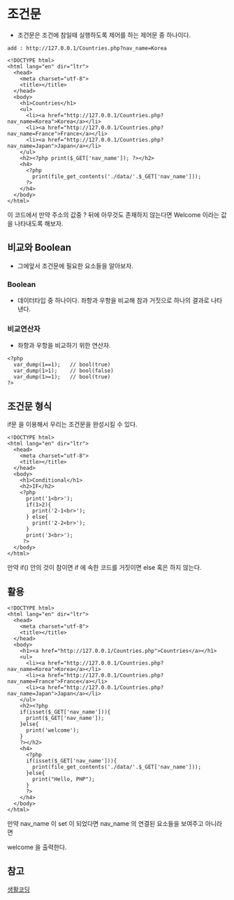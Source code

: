 # 조건문

- 조건문은 조건에 참일때 실행하도록 제어를 하는 제어문 중 하나이다. 

```
add : http://127.0.0.1/Countries.php?nav_name=Korea

<!DOCTYPE html>
<html lang="en" dir="ltr">
  <head>
    <meta charset="utf-8">
    <title></title>
  </head>
  <body>
    <h1>Countries</h1>
    <ul>
      <li><a href="http://127.0.0.1/Countries.php?nav_name=Korea">Korea</a></li>
      <li><a href="http://127.0.0.1/Countries.php?nav_name=France">France</a></li>
      <li><a href="http://127.0.0.1/Countries.php?nav_name=Japan">Japan</a></li>
    </ul>
    <h2><?php print($_GET['nav_name']); ?></h2>
    <h4>
      <?php
        print(file_get_contents('./data/'.$_GET['nav_name']));
      ?>
    </h4>
  </body>
</html>

```

이 코드에서 만약 주소의 값중 ? 뒤에 아무것도 존재하지 않는다면 Welcome 이라는 값을 나타내도록 해보자.

## 비교와 Boolean

- 그에앞서 조건문에 필요한 요소들을 알아보자.

### Boolean 

- 데이터타입 중 하나이다. 좌항과 우항을 비교해 참과 거짓으로 하나의 결과로 나타낸다.

### 비교연산자

- 좌항과 우항을 비교하기 위한 연산자.
```
<?php
  var_dump(1==1);   // bool(true)
  var_dump(1>1);    // bool(false)
  var_dump(1>=1);   // bool(true)
?>
```

## 조건문 형식

if문 을 이용해서 우리는 조건문을 완성시킬 수 있다.

```
<!DOCTYPE html>
<html lang="en" dir="ltr">
  <head>
    <meta charset="utf-8">
    <title></title>
  </head>
  <body>
    <h1>Conditional</h1>
    <h2>IF</h2>
    <?php
      print('1<br>');
      if(1>2){
        print('2-1<br>');
      } else{
        print('2-2<br>');
      }
      print('3<br>');
     ?>
  </body>
</html>
```

만약 if() 안의 것이 참이면 if 에 속한 코드를 거짓이면 else 혹은 하지 않는다. 

## 활용
```
<!DOCTYPE html>
<html lang="en" dir="ltr">
  <head>
    <meta charset="utf-8">
    <title></title>
  </head>
  <body>
    <h1><a href="http://127.0.0.1/Countries.php">Countries</a></h1>
    <ul>
      <li><a href="http://127.0.0.1/Countries.php?nav_name=Korea">Korea</a></li>
      <li><a href="http://127.0.0.1/Countries.php?nav_name=France">France</a></li>
      <li><a href="http://127.0.0.1/Countries.php?nav_name=Japan">Japan</a></li>
    </ul>
    <h2><?php
    if(isset($_GET['nav_name'])){
      print($_GET['nav_name']);
    }else{
      print('welcome');
    }
    ?></h2>
    <h4>
      <?php
      if(isset($_GET['nav_name'])){
        print(file_get_contents('./data/'.$_GET['nav_name']));
      }else{
        print("Hello, PHP");
      }
      ?>
    </h4>
  </body>
</html>
```

만약 nav_name 이 set 이 되었다면 nav_name 의 연결된 요소들을 보여주고 아니라면

welcome 을 출력한다.

## 참고
[생활코딩](https://opentutorials.org/course/3130/19356)